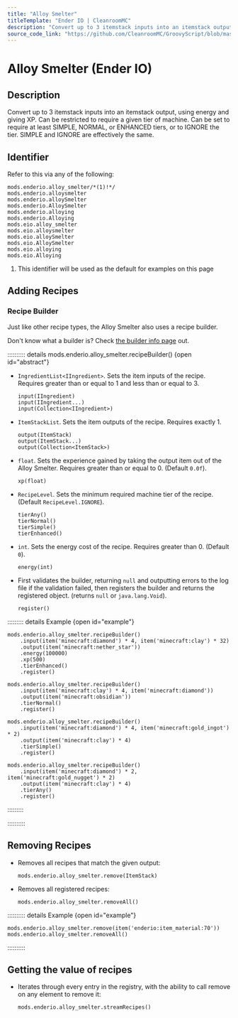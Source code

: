 ```yaml
---
title: "Alloy Smelter"
titleTemplate: "Ender IO | CleanroomMC"
description: "Convert up to 3 itemstack inputs into an itemstack output, using energy and giving XP. Can be restricted to require a given tier of machine. Can be set to require at least SIMPLE, NORMAL, or ENHANCED tiers, or to IGNORE the tier. SIMPLE and IGNORE are effectively the same."
source_code_link: "https://github.com/CleanroomMC/GroovyScript/blob/master/src/main/java/com/cleanroommc/groovyscript/compat/mods/enderio/AlloySmelter.java"
---
```


# Alloy Smelter (Ender IO)

## Description

Convert up to 3 itemstack inputs into an itemstack output, using energy and giving XP. Can be restricted to require a given tier of machine. Can be set to require at least SIMPLE, NORMAL, or ENHANCED tiers, or to IGNORE the tier. SIMPLE and IGNORE are effectively the same.

## Identifier

Refer to this via any of the following:

```groovy:no-line-numbers {1}
mods.enderio.alloy_smelter/*(1)!*/
mods.enderio.alloysmelter
mods.enderio.alloySmelter
mods.enderio.AlloySmelter
mods.enderio.alloying
mods.enderio.Alloying
mods.eio.alloy_smelter
mods.eio.alloysmelter
mods.eio.alloySmelter
mods.eio.AlloySmelter
mods.eio.alloying
mods.eio.Alloying
```

1. This identifier will be used as the default for examples on this page

## Adding Recipes

### Recipe Builder

Just like other recipe types, the Alloy Smelter also uses a recipe builder.

Don't know what a builder is? Check [the builder info page](../../../groovy/builder.md) out.

:::::::::: details mods.enderio.alloy_smelter.recipeBuilder() {open id="abstract"}
- `IngredientList<IIngredient>`. Sets the item inputs of the recipe. Requires greater than or equal to 1 and less than or equal to 3.

    ```groovy:no-line-numbers
    input(IIngredient)
    input(IIngredient...)
    input(Collection<IIngredient>)
    ```

- `ItemStackList`. Sets the item outputs of the recipe. Requires exactly 1.

    ```groovy:no-line-numbers
    output(ItemStack)
    output(ItemStack...)
    output(Collection<ItemStack>)
    ```

- `float`. Sets the experience gained by taking the output item out of the Alloy Smelter. Requires greater than or equal to 0. (Default `0.0f`).

    ```groovy:no-line-numbers
    xp(float)
    ```

- `RecipeLevel`. Sets the minimum required machine tier of the recipe. (Default `RecipeLevel.IGNORE`).

    ```groovy:no-line-numbers
    tierAny()
    tierNormal()
    tierSimple()
    tierEnhanced()
    ```

- `int`. Sets the energy cost of the recipe. Requires greater than 0. (Default `0`).

    ```groovy:no-line-numbers
    energy(int)
    ```

- First validates the builder, returning `null` and outputting errors to the log file if the validation failed, then registers the builder and returns the registered object. (returns `null` or `java.lang.Void`).

    ```groovy:no-line-numbers
    register()
    ```

::::::::: details Example {open id="example"}
```groovy:no-line-numbers
mods.enderio.alloy_smelter.recipeBuilder()
    .input(item('minecraft:diamond') * 4, item('minecraft:clay') * 32)
    .output(item('minecraft:nether_star'))
    .energy(100000)
    .xp(500)
    .tierEnhanced()
    .register()

mods.enderio.alloy_smelter.recipeBuilder()
    .input(item('minecraft:clay') * 4, item('minecraft:diamond'))
    .output(item('minecraft:obsidian'))
    .tierNormal()
    .register()

mods.enderio.alloy_smelter.recipeBuilder()
    .input(item('minecraft:diamond') * 4, item('minecraft:gold_ingot') * 2)
    .output(item('minecraft:clay') * 4)
    .tierSimple()
    .register()

mods.enderio.alloy_smelter.recipeBuilder()
    .input(item('minecraft:diamond') * 2, item('minecraft:gold_nugget') * 2)
    .output(item('minecraft:clay') * 4)
    .tierAny()
    .register()
```

:::::::::

::::::::::

## Removing Recipes

- Removes all recipes that match the given output:

    ```groovy:no-line-numbers
    mods.enderio.alloy_smelter.remove(ItemStack)
    ```

- Removes all registered recipes:

    ```groovy:no-line-numbers
    mods.enderio.alloy_smelter.removeAll()
    ```

:::::::::: details Example {open id="example"}
```groovy:no-line-numbers
mods.enderio.alloy_smelter.remove(item('enderio:item_material:70'))
mods.enderio.alloy_smelter.removeAll()
```

::::::::::

## Getting the value of recipes

- Iterates through every entry in the registry, with the ability to call remove on any element to remove it:

    ```groovy:no-line-numbers
    mods.enderio.alloy_smelter.streamRecipes()
    ```
